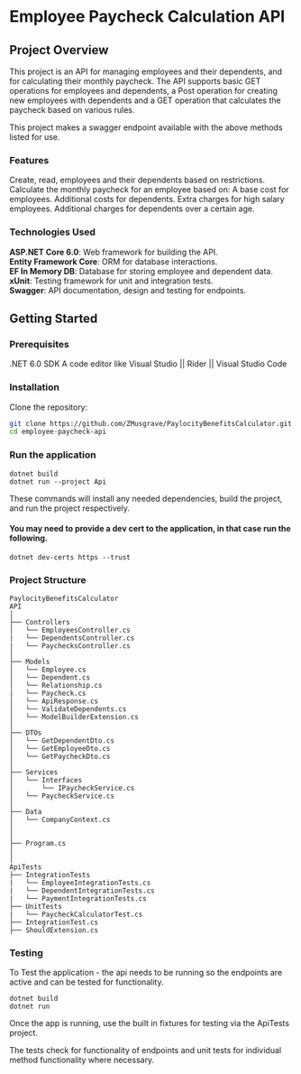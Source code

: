 # Employee Paycheck Calculation API

## Project Overview
This project is an API for managing employees and their dependents, and for calculating their monthly paycheck. The API supports basic GET operations for employees and dependents, a Post operation for creating new employees with dependents and a GET operation that calculates the paycheck based on various rules.

This project makes a swagger endpoint available with the above methods listed for use. 

### Features

Create, read, employees and their dependents based on restrictions.
Calculate the monthly paycheck for an employee based on:
A base cost for employees.
Additional costs for dependents.
Extra charges for high salary employees.
Additional charges for dependents over a certain age.

### Technologies Used

**ASP.NET Core 6.0**: Web framework for building the API.  
**Entity Framework Core**: ORM for database interactions.  
**EF In Memory DB**: Database for storing employee and dependent data.  
**xUnit**: Testing framework for unit and integration tests.  
**Swagger**: API documentation, design and testing for endpoints.  

## Getting Started

### Prerequisites

.NET 6.0 SDK 
A code editor like Visual Studio || Rider || Visual Studio Code

### Installation

Clone the repository:

```bash
git clone https://github.com/ZMusgrave/PaylocityBenefitsCalculator.git
cd employee-paycheck-api
```

### Run the application

```console
dotnet build
dotnet run --project Api
```

These commands will install any needed dependencies, build the project, and run
the project respectively.

#### You may need to provide a dev cert to the application, in that case run the following.

```console
dotnet dev-certs https --trust
```

### Project Structure

```
PaylocityBenefitsCalculator
API
│
├── Controllers
│   └── EmployeesController.cs
|   └── DependentsController.cs
|   └── PaychecksController.cs
│
├── Models
│   └── Employee.cs
│   └── Dependent.cs
│   └── Relationship.cs
|   └── Paycheck.cs
│   └── ApiResponse.cs
│   └── ValidateDependents.cs
│   └── ModelBuilderExtension.cs
│
├── DTOs
│   └── GetDependentDto.cs
│   └── GetEmployeeDto.cs
│   └── GetPaycheckDto.cs
│
├── Services
│   └── Interfaces
│       └── IPaycheckService.cs
│   └── PaycheckService.cs
│
├── Data
│   └── CompanyContext.cs
│
│
├── Program.cs
│
│
ApiTests
├── IntegrationTests
|   └── EmployeeIntegrationTests.cs
|   └── DependentIntegrationTests.cs
|   └── PaymentIntegrationTests.cs
├── UnitTests
|   └── PaycheckCalculatorTest.cs
├── IntegrationTest.cs
├── ShouldExtension.cs
```

### Testing

To Test the application - the api needs to be running so the endpoints are active and can be tested for functionality.

```console
dotnet build
dotnet run
```

Once the app is running, use the built in fixtures for testing via the ApiTests project. 

The tests check for functionality of endpoints and unit tests for individual method functionality where necessary. 




